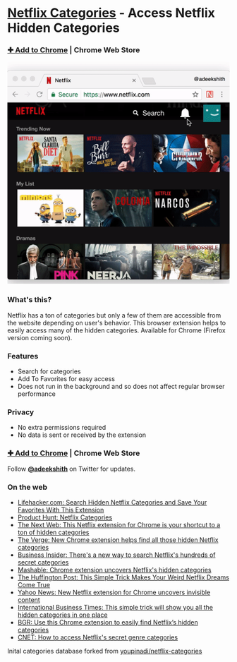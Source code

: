 # [Netflix Categories](https://chrome.google.com/webstore/detail/netflix-categories/lnbopcabgddpanjmeabponnjngbmemml) - Access Netflix Hidden Categories

### [✚ Add to Chrome](https://chrome.google.com/webstore/detail/netflix-categories/lnbopcabgddpanjmeabponnjngbmemml) | Chrome Web Store

[![Netflix Categories Chrome Extension Screenshot](/design/screenshots/using-netflix-categories.gif)](https://chrome.google.com/webstore/detail/netflix-categories/lnbopcabgddpanjmeabponnjngbmemml)

### What's this?

Netflix has a ton of categories but only a few of them are accessible from the website depending on user's behavior. This browser extension helps to easily access many of the hidden categories. Available for Chrome (Firefox version coming soon).

### Features
- Search for categories
- Add To Favorites for easy access
- Does not run in the background and so does not affect regular browser performance

### Privacy
- No extra permissions required
- No data is sent or received by the extension

### [✚ Add to Chrome](https://chrome.google.com/webstore/detail/netflix-categories/lnbopcabgddpanjmeabponnjngbmemml) | Chrome Web Store
Follow [**@adeekshith**](http://twitter.com/adeekshith) on Twitter for updates.

### On the web
- [Lifehacker.com: Search Hidden Netflix Categories and Save Your Favorites With This Extension](http://lifehacker.com/search-hidden-netflix-categories-and-save-your-favorite-1791998498)
- [Product Hunt: Netflix Categories](https://www.producthunt.com/posts/netflix-categories-2)
- [The Next Web: This Netflix extension for Chrome is your shortcut to a ton of hidden categories](https://thenextweb.com/apps/2017/02/06/netflix-plugin-chrome-shortcut/)
- [The Verge: New Chrome extension helps find all those hidden Netflix categories](http://www.theverge.com/2017/2/6/14520368/netflix-categories-chrome-extension-features)
- [Business Insider: There's a new way to search Netflix's hundreds of secret categories](http://www.businessinsider.com/secret-netflix-categories-chrome-extension-2017-2)
- [Mashable: Chrome extension uncovers Netflix's hidden categories](http://mashable.com/2017/02/06/netflix-hidden-categories-chrome-extension/#4kxaHBn2APqr)
- [The Huffington Post: This Simple Trick Makes Your Weird Netflix Dreams Come True](http://www.huffingtonpost.com/entry/this-simple-trick-makes-your-weird-netflix-dreams-come-true_us_5898c131e4b0c1284f274790)
- [Yahoo News: New Netflix extension for Chrome uncovers invisible content](https://www.yahoo.com/news/netflix-extension-chrome-uncovers-invisible-content-144725707.html)
- [International Business Times: This simple trick will show you all the hidden categories in one place](http://www.ibtimes.co.in/how-unlock-netflix-this-simple-trick-will-show-you-all-hidden-categories-one-place-715066)
- [BGR: Use this Chrome extension to easily find Netflix’s hidden categories](http://bgr.com/2017/02/06/netflix-hidden-categories-chrome-extension/)
- [CNET: How to access Netflix's secret genre categories](https://www.cnet.com/how-to/how-to-access-netflixs-secret-genre-categories/)

Inital categories database forked from [youpinadi/netflix-categories](https://github.com/Youpinadi/netflix-categories/blob/f41701f2c4515dd60293e960c80264f7addaf9b5/README.md)
